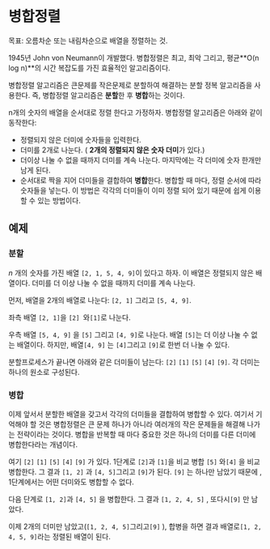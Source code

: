 # 병합정렬

목표: 오름차순 또는 내림차순으로 배열을 정렬하는 것.

 1945년  John von Neumann이 개발했다. 병합정렬은 최고, 최악 그리고, 평균**O(n log n)**의 시간 복잡도를 가진 효율적인 알고리즘이다.

병합정렬 알고리즘은 큰문제를 작은문제로 분할하여 해결하는 분할 정복 알고리즘을 사용한다. 즉, 병합정렬 알고리즘은 **분할**한 후 **병합**하는 것이다. 

n개의 숫자의 배열을 순서대로 정렬 한다고 가정하자. 
병합정렬 알고리즘은 아래와 같이 동작한다:

- 정렬되지 않은 더미에 숫자들을 입력한다.
- 더미를 2개로 나눈다.  ( **2개의 정렬되지 않은 숫자 더미**가 있다.)
- 더이상 나눌 수 없을 때까지 더미를 계속 나눈다. 마지막에는 각 더미에 숫자 한개만 남게 된다.
- 순서대로 짝을 지어 더미들을 결합하여 **병합**한다.  병합할 때 마다, 정렬 순서에 따라 숫자들을 넣는다. 이 방법은 각각의 더미들이 이미 정렬 되어 있기 때문에 쉽게 이용할 수 있는 방법이다.

## 예제

### 분할

 *n* 개의 숫자를 가진 배열 `[2, 1, 5, 4, 9]`이 있다고 하자. 이 배열은 정렬되지 않은 배열이다. 더미를 더 이상 나눌 수  없을 때까지 더미를  계속 나눈다.

먼저, 배열을 2개의 배열로 나눈다: `[2, 1]`  그리고  `[5, 4, 9]`.

좌측 배열 `[2, 1]`을  `[2] `와`[1]`로 나눈다.

우측 배열  `[5, 4, 9]` 을 `[5]` 그리고  `[4, 9]`로 나눈다. 배열 `[5]`는 더 이상 나눌 수 없는 배열이다. 하지만,  배열`[4, 9]` 는  `[4]`그리고 `[9]`로 한번 더 나눌 수 있다.

분할프로세스가 끝나면 아래와 같은 더미들이 남는다: `[2]` `[1]` `[5]` `[4]` `[9]`. 각 더미는 하나의 원소로 구성된다.

### 병합

이제 앞서서 분할한 배열을 갖고서 각각의 더미들을 결합하여 병합할 수 있다. 여기서 기억해야 할 것은 병합정렬은 큰 문제 하나가 아니라 여러개의 작은 문제들을 해결해 나가는 전략이라는 것이다. 병합을 반복할 때 마다 중요한 것은 하나의 더미를 다른 더미에 병합한다라는 개념이다.



여기  `[2]` `[1]` `[5]` `[4]` `[9]` 가 있다. 1단계로  `[2]`과 `[1]`을 비교 병합 `[5]` 와`[4]` 을 비교 병합한다. 그 결과  `[1, 2]` 과 `[4, 5]`그리고 `[9]`가 된다.   `[9]` 는 하나만 남았기 때문에 , 1단계에서는 어떤 더미와도 병합할 수 없다.

다음 단계로 `[1, 2]`과 `[4, 5]` 을 병합한다. 그 결과 `[1, 2, 4, 5]` , 또다시`[9]` 만 남았다.



 이제 2개의 더미만 남았고(`[1, 2, 4, 5]`그리고`[9]` ),  합병을 하면  결과 배열로`[1, 2, 4, 5, 9]`라는 정렬된 배열이 된다.

